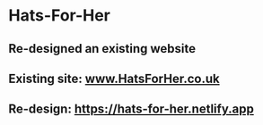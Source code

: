 # Hats-For-Her
## Re-designed an existing website
## Existing site: www.HatsForHer.co.uk
## Re-design: https://hats-for-her.netlify.app

